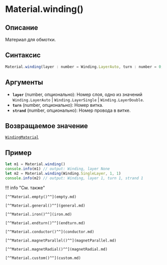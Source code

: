 # Material.winding()

## Описание
Материал для обмотки.

## Синтаксис
```javascript
Material.winding(layer : number = Winding.LayerAuto, turn : number = 0, strand : number = 0) : WindingMaterial
``` 

## Аргументы
- **`layer`** (number, опционально): Номер слоя, одно из значений `Winding.LayerAuto` | `Winding.LayerSingle` | `Winding.LayerDouble`.
- **`turn`** (number, опционально): Номер витка.
- **`strand`** (number, опционально): Номер провода в витке.

## Возвращаемое значение
[`WindingMaterial`](./../../../types/materials/WindingMaterial/_index.md)

## Пример
``` javascript linenums="1"
let m1 = Material.winding()
console.info(m1) // output: Winding, layer None
let m2 = Material.winding(Winding.SingleLayer, 1, 1)
console.info(m2) // output: Winding, layer 1, turn 1, strand 1
``` 

!!! info "См. также"

    [^^Material.empty()^^](empty.md)

    [^^Material.general()^^](general.md)

    [^^Material.iron()^^](iron.md)

    [^^Material.endturn()^^](endturn.md)

    [^^Material.conductor()^^](conductor.md)

    [^^Material.magnetParallel()^^](magnetParallel.md)

    [^^Material.magnetRadial()^^](magnetRadial.md)
    
    [^^Material.custom()^^](custom.md)
